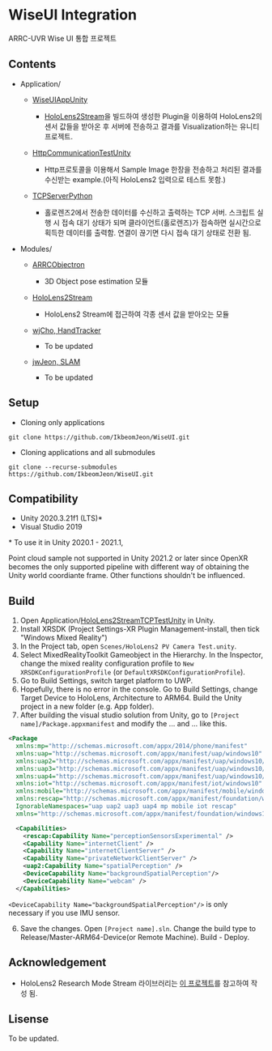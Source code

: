# WiseUI Integration 
ARRC-UVR Wise UI 통합 프로젝트



## Contents

- Application/
  - [WiseUIAppUnity](https://github.com/IkbeomJeon/WiseUI/tree/master/Applications/WiseUIAppUnity) 
    - [HoloLens2Stream](https://github.com/IkbeomJeon/HoloLens2Stream)을 빌드하여 생성한  Plugin을 이용하여 HoloLens2의 센서 값들을 받아온 후 서버에 전송하고 결과를 Visualization하는 유니티 프로젝트.

  - [HttpCommunicationTestUnity](https://github.com/IkbeomJeon/WiseUI/tree/master/Applications/HttpCommunicationTestUnity)
    - Http프로토콜을 이용해서 Sample Image 한장을 전송하고 처리된 결과를 수신받는 example.(아직 HoloLens2 입력으로 테스트 못함.)

  - [TCPServerPython](https://github.com/IkbeomJeon/WiseUI/tree/master/Applications/TCPServerPython)
    - 홀로렌즈2에서 전송한 데이터를 수신하고 출력하는 TCP 서버. 스크립트 실행 시 접속 대기 상태가 되며 클라이언트(홀로렌즈)가 접속하면 실시간으로 획득한 데이터를 출력함. 연결이 끊기면 다시 접속 대기 상태로 전환 됨.

 
  
- Modules/

  - [ARRCObjectron](https://gitlab.com/IkbeomJeon/arrcobjectron)
    - 3D Object pose estimation 모듈

  - [HoloLens2Stream](https://github.com/IkbeomJeon/HoloLens2Stream)
    - HoloLens2 Stream에 접근하여 각종 센서 값을 받아오는 모듈
    
  - [wjCho, HandTracker]()
    - To be updated

  - [jwJeon, SLAM]()
    - To be updated



## Setup

- Cloning only applications
```
git clone https://github.com/IkbeomJeon/WiseUI.git
```


-  Cloning applications and all submodules

```
git clone --recurse-submodules https://github.com/IkbeomJeon/WiseUI.git
```



## Compatibility

- Unity 2020.3.21f1 (LTS)*
- Visual Studio 2019

\* To use it in Unity 2020.1 - 2021.1,



Point cloud sample not supported in Unity 2021.2 or later since OpenXR becomes the only supported pipeline with different way of obtaining the Unity world coordiante frame. Other functions shouldn't be influenced.




## Build 

1. Open Application/[HoloLens2StreamTCPTestUnity](https://github.com/IkbeomJeon/WiseUI/tree/master/Applications/HoloLens2StreamTCPTestUnity)  in Unity.
2. Install XRSDK (Project Settings-XR Plugin Management-install, then tick "Windows Mixed Reality")
3. In the Project tab, open `Scenes/HoloLens2 PV Camera Test.unity`.
4. Select MixedRealityToolkit Gameobject in the Hierarchy. In the Inspector, change the mixed reality configuration profile to `New XRSDKConfigurationProfile` (or `DefaultXRSDKConfigurationProfile`).
5. Go to Build Settings, switch target platform to UWP.
6. Hopefully, there is no error in the console. Go to Build Settings, change Target Device to HoloLens, Architecture to ARM64. Build the Unity project in a new folder (e.g. App folder).
7. After building the visual studio solution from Unity, go to `[Project name]/Package.appxmanifest` and modify the <package>...</package> and <Capabilities>...</Capabilities>  like this.

```xml 
<Package 
  xmlns:mp="http://schemas.microsoft.com/appx/2014/phone/manifest" 
  xmlns:uap="http://schemas.microsoft.com/appx/manifest/uap/windows10" 
  xmlns:uap2="http://schemas.microsoft.com/appx/manifest/uap/windows10/2" 
  xmlns:uap3="http://schemas.microsoft.com/appx/manifest/uap/windows10/3" 
  xmlns:uap4="http://schemas.microsoft.com/appx/manifest/uap/windows10/4" 
  xmlns:iot="http://schemas.microsoft.com/appx/manifest/iot/windows10" 
  xmlns:mobile="http://schemas.microsoft.com/appx/manifest/mobile/windows10" 
  xmlns:rescap="http://schemas.microsoft.com/appx/manifest/foundation/windows10/restrictedcapabilities" 
  IgnorableNamespaces="uap uap2 uap3 uap4 mp mobile iot rescap" 
  xmlns="http://schemas.microsoft.com/appx/manifest/foundation/windows10"> 
```

```xml
  <Capabilities>
    <rescap:Capability Name="perceptionSensorsExperimental" />
    <Capability Name="internetClient" />
    <Capability Name="internetClientServer" />
    <Capability Name="privateNetworkClientServer" />
    <uap2:Capability Name="spatialPerception" />
    <DeviceCapability Name="backgroundSpatialPerception"/>
    <DeviceCapability Name="webcam" />
  </Capabilities>
```

`<DeviceCapability Name="backgroundSpatialPerception"/>` is only necessary if you use IMU sensor. 

6. Save the changes. Open `[Project name].sln`. Change the build type to Release/Master-ARM64-Device(or Remote Machine). Build - Deploy.



## Acknowledgement

- HoloLens2 Research Mode Stream 라이브러리는 [이 프로젝트](https://github.com/petergu684/HoloLens2-ResearchMode-Unity)를 참고하여 작성 됨.





## Lisense

To be updated.



